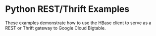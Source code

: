 # Python REST/Thrift Examples


These examples demonstrate how to use the HBase client to serve as a REST or 
Thrift gateway to Google Cloud Bigtable.
